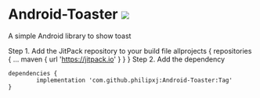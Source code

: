 # Android-Toaster [![](https://jitpack.io/v/philipxj/Android-Toaster.svg)](https://jitpack.io/#philipxj/Android-Toaster)
A simple Android library to show toast

Step 1. Add the JitPack repository to your build file
	allprojects {
		repositories {
			...
			maven { url 'https://jitpack.io' }
		}
	}
Step 2. Add the dependency

	dependencies {
	        implementation 'com.github.philipxj:Android-Toaster:Tag'
	}
